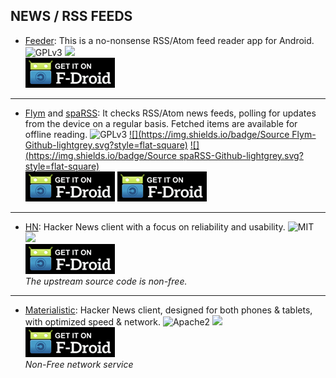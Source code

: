 <!--
    Copyright (C)  2016 PRIMOKORN.
    Permission is granted to copy, distribute and/or modify this document
    under the terms of the GNU Free Documentation License, Version 1.3
    or any later version published by the Free Software Foundation;
    with no Invariant Sections, no Front-Cover Texts, and no Back-Cover Texts.
    A copy of the license is included in the section entitled "GNU
    Free Documentation License".
-->
## NEWS / RSS FEEDS

* [Feeder](https://f-droid.org/repository/browse/?fdfilter=Feeder&fdid=com.nononsenseapps.feeder): This is a no-nonsense RSS/Atom feed reader app for Android.
![GPLv3](https://img.shields.io/badge/License-GPLv3-brightgreen.svg?style=flat-square)
[![](https://img.shields.io/badge/Source-Github-lightgrey.svg?style=flat-square)](https://github.com/spacecowboy/feeder)  
[![](Pictures/F-Droid.png)](https://f-droid.org/repository/browse/?fdfilter=Feeder&fdid=com.nononsenseapps.feeder)

***

* [Flym](http://v.ht/4HY6) and [spaRSS](http://v.ht/626Z): It checks RSS/Atom news feeds, polling for updates from the device on a regular basis. Fetched items are available for offline reading.
![GPLv3](https://img.shields.io/badge/License-GPLv3-brightgreen.svg?style=flat-square)
[![](https://img.shields.io/badge/Source Flym-Github-lightgrey.svg?style=flat-square)](https://github.com/FredJul/Flym) [![](https://img.shields.io/badge/Source spaRSS-Github-lightgrey.svg?style=flat-square)](https://github.com/Etuldan/spaRSS)  
[![](Pictures/F-Droid.png)](http://v.ht/4HY6) [![](Pictures/F-Droid.png)](http://v.ht/626Z)

***

* [HN](http://v.ht/3esC): Hacker News client with a focus on reliability and usability.
![MIT](https://img.shields.io/badge/License-MIT-orange.svg?style=flat-square)
[![](https://img.shields.io/badge/Source-Github-lightgrey.svg?style=flat-square)](https://github.com/manmal/hn-android)  
[![](Pictures/F-Droid.png)](http://v.ht/3esC)  
_The upstream source code is non-free._

***

* [Materialistic](http://v.ht/o2Ld): Hacker News client, designed for both phones & tablets, with optimized speed & network.
![Apache2](https://img.shields.io/badge/License-Apache%202.0-yellowgreen.svg?style=flat-square)
[![](https://img.shields.io/badge/Source-Github-lightgrey.svg?style=flat-square)](https://github.com/hidroh/materialistic)  
[![](Pictures/F-Droid.png)](http://v.ht/o2Ld)  
_Non-Free network service_